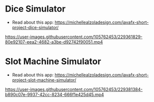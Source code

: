 # Dice Simulator
- Read about this app: https://michellealzoladesign.com/javafx-short-project-dice-simulator/

https://user-images.githubusercontent.com/105762453/229361829-80e92107-eea2-4682-a3be-d92742f90051.mp4

# Slot Machine Simulator
- Read about this app: https://michellealzoladesign.com/javafx-short-project-slot-machine-simulator/

https://user-images.githubusercontent.com/105762453/229381384-b890c07e-9937-42cc-8234-666f1e425d45.mp4

